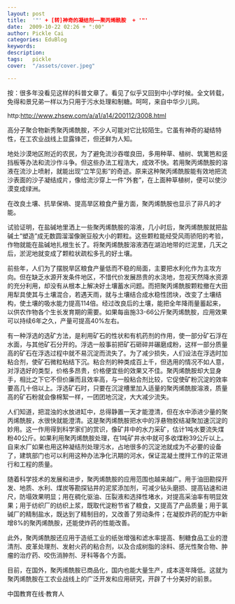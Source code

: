 ```yaml
---
layout: post  
title:  '"' + [转]神奇的凝结剂——聚丙烯酰胺  + '"'
date:  2009-10-22 02:26 + ":00" 
author: Pickle Cai  
categories: EduBlog  
keywords: 
description:   
tags:	pickle   
cover:  "/assets/cover.jpeg"  

---  
```

    
按：很多年没看见这样的科普文章了。看见了似乎又回到中小学时候。全文转载，免得和景兄弟一样以为只用于污水处理和制糖。呵呵，来自中华少儿网。



http:http://www.zhsew.com/a/a1/a14/200112/3008.html



 



 





高分子聚合物新秀聚丙烯酰胺，不少人可能对它比较陌生。它虽有神奇的凝结特性，在工农业战线上显露锋芒，但还鲜为人知。



地处沙漠地区附近的农民，为了避免流沙吞噬良田，多用种草、植树、筑篱笆和竖挡板等办法和流沙作斗争。但这些办法工程浩大，成效不快。若用聚丙烯酰胺的溶液在流沙上喷射，就能出现“立竿见影”的奇迹。原来这种聚丙烯酰胺能有效地把流沙表面的沙子凝结成片，像给流沙穿上一件“外套”，在上面种草植树，便可以使沙漠变成绿洲。



在改良土壤、抗旱保墒、提高旱区粮食产量方面，聚丙烯酰胺也显示了非凡的才能。



试验证明，在盐碱地里洒上一些聚丙烯酰胺的溶液，几小时后，聚丙烯酰胺就把盐碱土“塑造”成无数圆溜溜像豌豆般大小的颗粒。这些颗粒能经受风雨骄阳的考验，作物就能在盐碱地扎根生长了。将聚丙烯酰胺溶液洒在湖泊地带的烂泥里，几天之后，淤泥地就变成了颗粒状疏松多孔的好土壤。



前些年，人们为了摆脱旱区粮食产量低而不稳的局面，主要把水利化作为主攻方向。但在缺乏水源开发条件地区，不惜代价发展昂贵的水浇地，忽视天然降水资源的充分利用，却没有从根本上解决好土壤蓄水问题。而把聚丙烯酰胺颗粒撤在大田用犁具使其与土壤混合，若遇天雨，就与土壤结合成水稳性团块，改变了土壤结构，使土壤的吸水能力提高114倍。经过改良后的土壤，能把全年降雨量蓄起来，以供农作物各个生长发育期的需要。如果每亩施33-66公斤聚丙烯酰胺，应用效果可以持续6年之久，产量可提高40%左右。



有一种浮选的选矿方法，是利用矿石的性状和有机药剂的作用，使一部分矿石浮在水面，与其他矿石分开的。浮选一般事前把矿石砸碎并碾磨成粉，这样一部分质量高的矿石在浮选过程中就不易沉淀而流失了。为了减少损失，人们设法在浮选时加粘合剂，使矿石微粒粘结下沉。粘合剂的种类成百上千，但选用的情况不如人意，对浮选好的类型，价格多昂贵，价格便宜些的效果又不佳。聚丙烯酰胺却大显身手，相比之下它不但价廉而且效率高，与一般粘合剂比较，它促使矿粉沉淀的效率要高几十倍以上。浮选矿石时，只要在沉淀槽里加入适量的聚丙烯酰胺溶液，质量高的矿石粉就会像棉絮一样，一团团地沉淀，大大减少流失。



人们知道，把混浊的水放进缸中，总得静置一天才能澄清，但在水中添进少量的聚丙烯酰胺，水很快就能澄清。这是聚丙烯酰胺把水中的浮悬物胶结凝聚加速沉淀的妙用。这一作用得到科学家们的赏识，像矿井中的水力采矿，估计1吨水要流失煤粉40公斤。如果利用聚丙烯酰胺处理，在1吨矿井水中就可多收煤粉39公斤以上。自来水厂如果也用这种凝结剂处理污水，占地很多的沉淀池就成为不必要的设备了，建筑部门也可以利用这种办法净化汛期的河水，保证混凝土搅拌工作的正常进行和工程的质量。



随着科学技术的发展和进步，聚丙烯酰胺的应用范围也越来越广。用于油田勘探开发、地质、水利、煤炭等勘探钻井的泥浆添加剂，可减少钻头磨损、提高钻速和进尺，防塌效果明显；用在稠化驱油、压裂液和选择性堵水，对提高采油率有明显效果；用于纺织厂的纺织上浆，既取代淀粉节省了粮食，又提高了产品质量；用于氯碱厂的精制盐水，既达到了精制目的，又改善了劳动条件；在凝胶炸药的配方中新增8%的聚丙烯酰胺，还能使炸药的性能改善。



此外，聚丙烯酰胺还应用于造纸工业的纸张增强和滤水率提高、制糖食品工业的澄清剂、皮革处理剂、发射火药的粘合剂，以及合成树脂的涂料、感光性聚合物、肿瘤的治疗药、咬伤消肿剂、牙科等各个方面。



目前，在国外，聚丙烯酰胺已商品化，国内也能大量生产，成本逐年降低。这就为聚丙烯酰胺在工农业战线上的广泛开发和应用研究，开辟了十分美好的前景。

		

		    
 中国教育在线·教育人

